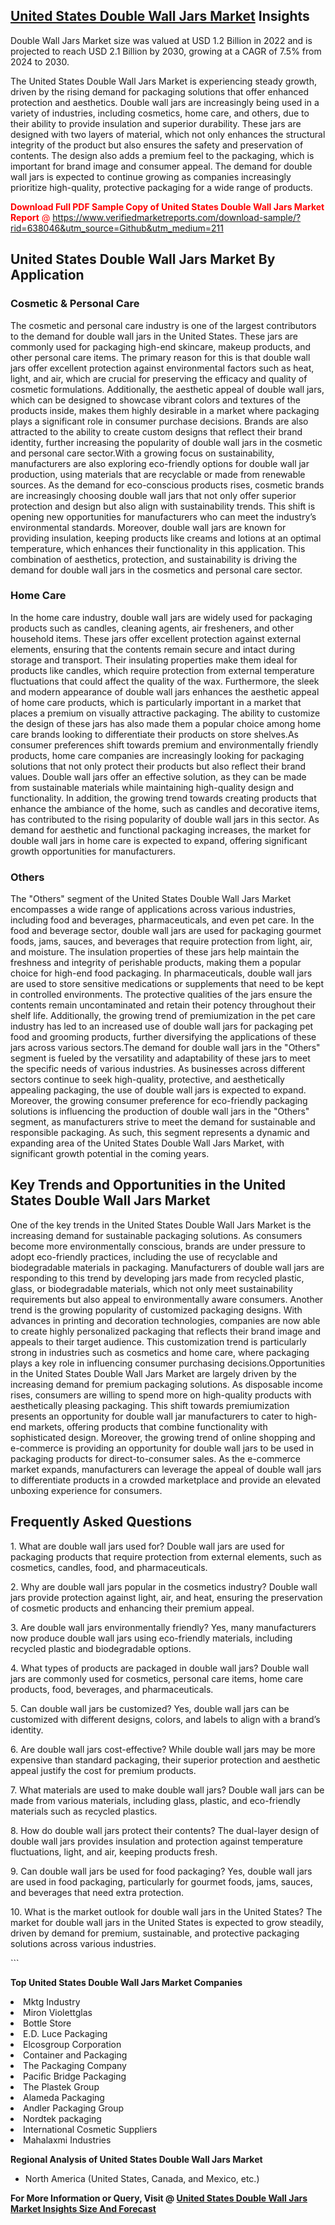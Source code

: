 <h2><a href="https://www.verifiedmarketreports.com/download-sample/?rid=638046&amp;utm_source=Github&amp;utm_medium=211" target="_blank">United States Double Wall Jars Market</a> Insights</h2><p>Double Wall Jars Market size was valued at USD 1.2 Billion in 2022 and is projected to reach USD 2.1 Billion by 2030, growing at a CAGR of 7.5% from 2024 to 2030.</p><p><p>The United States Double Wall Jars Market is experiencing steady growth, driven by the rising demand for packaging solutions that offer enhanced protection and aesthetics. Double wall jars are increasingly being used in a variety of industries, including cosmetics, home care, and others, due to their ability to provide insulation and superior durability. These jars are designed with two layers of material, which not only enhances the structural integrity of the product but also ensures the safety and preservation of contents. The design also adds a premium feel to the packaging, which is important for brand image and consumer appeal. The demand for double wall jars is expected to continue growing as companies increasingly prioritize high-quality, protective packaging for a wide range of products. <p><span class=""><span style="color: #ff0000;"><strong>Download Full PDF Sample Copy of United States Double Wall Jars Market Report</strong> @ </span><a href="https://www.verifiedmarketreports.com/download-sample/?rid=638046&amp;utm_source=Github&amp;utm_medium=211" target="_blank">https://www.verifiedmarketreports.com/download-sample/?rid=638046&amp;utm_source=Github&amp;utm_medium=211</a></span></p></p><h2>United States Double Wall Jars Market By Application</h2><h3>Cosmetic & Personal Care</h3><p>The cosmetic and personal care industry is one of the largest contributors to the demand for double wall jars in the United States. These jars are commonly used for packaging high-end skincare, makeup products, and other personal care items. The primary reason for this is that double wall jars offer excellent protection against environmental factors such as heat, light, and air, which are crucial for preserving the efficacy and quality of cosmetic formulations. Additionally, the aesthetic appeal of double wall jars, which can be designed to showcase vibrant colors and textures of the products inside, makes them highly desirable in a market where packaging plays a significant role in consumer purchase decisions. Brands are also attracted to the ability to create custom designs that reflect their brand identity, further increasing the popularity of double wall jars in the cosmetic and personal care sector.With a growing focus on sustainability, manufacturers are also exploring eco-friendly options for double wall jar production, using materials that are recyclable or made from renewable sources. As the demand for eco-conscious products rises, cosmetic brands are increasingly choosing double wall jars that not only offer superior protection and design but also align with sustainability trends. This shift is opening new opportunities for manufacturers who can meet the industry’s environmental standards. Moreover, double wall jars are known for providing insulation, keeping products like creams and lotions at an optimal temperature, which enhances their functionality in this application. This combination of aesthetics, protection, and sustainability is driving the demand for double wall jars in the cosmetics and personal care sector.<h3>Home Care</h3><p>In the home care industry, double wall jars are widely used for packaging products such as candles, cleaning agents, air fresheners, and other household items. These jars offer excellent protection against external elements, ensuring that the contents remain secure and intact during storage and transport. Their insulating properties make them ideal for products like candles, which require protection from external temperature fluctuations that could affect the quality of the wax. Furthermore, the sleek and modern appearance of double wall jars enhances the aesthetic appeal of home care products, which is particularly important in a market that places a premium on visually attractive packaging. The ability to customize the design of these jars has also made them a popular choice among home care brands looking to differentiate their products on store shelves.As consumer preferences shift towards premium and environmentally friendly products, home care companies are increasingly looking for packaging solutions that not only protect their products but also reflect their brand values. Double wall jars offer an effective solution, as they can be made from sustainable materials while maintaining high-quality design and functionality. In addition, the growing trend towards creating products that enhance the ambiance of the home, such as candles and decorative items, has contributed to the rising popularity of double wall jars in this sector. As demand for aesthetic and functional packaging increases, the market for double wall jars in home care is expected to expand, offering significant growth opportunities for manufacturers.<h3>Others</h3><p>The "Others" segment of the United States Double Wall Jars Market encompasses a wide range of applications across various industries, including food and beverages, pharmaceuticals, and even pet care. In the food and beverage sector, double wall jars are used for packaging gourmet foods, jams, sauces, and beverages that require protection from light, air, and moisture. The insulation properties of these jars help maintain the freshness and integrity of perishable products, making them a popular choice for high-end food packaging. In pharmaceuticals, double wall jars are used to store sensitive medications or supplements that need to be kept in controlled environments. The protective qualities of the jars ensure the contents remain uncontaminated and retain their potency throughout their shelf life. Additionally, the growing trend of premiumization in the pet care industry has led to an increased use of double wall jars for packaging pet food and grooming products, further diversifying the applications of these jars across various sectors.The demand for double wall jars in the "Others" segment is fueled by the versatility and adaptability of these jars to meet the specific needs of various industries. As businesses across different sectors continue to seek high-quality, protective, and aesthetically appealing packaging, the use of double wall jars is expected to expand. Moreover, the growing consumer preference for eco-friendly packaging solutions is influencing the production of double wall jars in the "Others" segment, as manufacturers strive to meet the demand for sustainable and responsible packaging. As such, this segment represents a dynamic and expanding area of the United States Double Wall Jars Market, with significant growth potential in the coming years.<h2>Key Trends and Opportunities in the United States Double Wall Jars Market</h2><p>One of the key trends in the United States Double Wall Jars Market is the increasing demand for sustainable packaging solutions. As consumers become more environmentally conscious, brands are under pressure to adopt eco-friendly practices, including the use of recyclable and biodegradable materials in packaging. Manufacturers of double wall jars are responding to this trend by developing jars made from recycled plastic, glass, or biodegradable materials, which not only meet sustainability requirements but also appeal to environmentally aware consumers. Another trend is the growing popularity of customized packaging designs. With advances in printing and decoration technologies, companies are now able to create highly personalized packaging that reflects their brand image and appeals to their target audience. This customization trend is particularly strong in industries such as cosmetics and home care, where packaging plays a key role in influencing consumer purchasing decisions.Opportunities in the United States Double Wall Jars Market are largely driven by the increasing demand for premium packaging solutions. As disposable income rises, consumers are willing to spend more on high-quality products with aesthetically pleasing packaging. This shift towards premiumization presents an opportunity for double wall jar manufacturers to cater to high-end markets, offering products that combine functionality with sophisticated design. Moreover, the growing trend of online shopping and e-commerce is providing an opportunity for double wall jars to be used in packaging products for direct-to-consumer sales. As the e-commerce market expands, manufacturers can leverage the appeal of double wall jars to differentiate products in a crowded marketplace and provide an elevated unboxing experience for consumers.<h2>Frequently Asked Questions</h2><p>1. What are double wall jars used for? Double wall jars are used for packaging products that require protection from external elements, such as cosmetics, candles, food, and pharmaceuticals.</p><p>2. Why are double wall jars popular in the cosmetics industry? Double wall jars provide protection against light, air, and heat, ensuring the preservation of cosmetic products and enhancing their premium appeal.</p><p>3. Are double wall jars environmentally friendly? Yes, many manufacturers now produce double wall jars using eco-friendly materials, including recycled plastic and biodegradable options.</p><p>4. What types of products are packaged in double wall jars? Double wall jars are commonly used for cosmetics, personal care items, home care products, food, beverages, and pharmaceuticals.</p><p>5. Can double wall jars be customized? Yes, double wall jars can be customized with different designs, colors, and labels to align with a brand’s identity.</p><p>6. Are double wall jars cost-effective? While double wall jars may be more expensive than standard packaging, their superior protection and aesthetic appeal justify the cost for premium products.</p><p>7. What materials are used to make double wall jars? Double wall jars can be made from various materials, including glass, plastic, and eco-friendly materials such as recycled plastics.</p><p>8. How do double wall jars protect their contents? The dual-layer design of double wall jars provides insulation and protection against temperature fluctuations, light, and air, keeping products fresh.</p><p>9. Can double wall jars be used for food packaging? Yes, double wall jars are used in food packaging, particularly for gourmet foods, jams, sauces, and beverages that need extra protection.</p><p>10. What is the market outlook for double wall jars in the United States? The market for double wall jars in the United States is expected to grow steadily, driven by demand for premium, sustainable, and protective packaging solutions across various industries.</p>```</p><p><strong>Top United States Double Wall Jars Market Companies</strong></p><div data-test-id=""><p><li>Mktg Industry</li><li> Miron Violettglas</li><li> Bottle Store</li><li> E.D. Luce Packaging</li><li> Elcosgroup Corporation</li><li> Container and Packaging</li><li> The Packaging Company</li><li> Pacific Bridge Packaging</li><li> The Plastek Group</li><li> Alameda Packaging</li><li> Andler Packaging Group</li><li> Nordtek packaging</li><li> International Cosmetic Suppliers</li><li> Mahalaxmi Industries</li></p><div><strong>Regional Analysis of&nbsp;United States Double Wall Jars Market</strong></div><ul><li dir="ltr"><p dir="ltr">North America&nbsp;(United States, Canada, and Mexico, etc.)</p></li></ul><p><strong>For More Information or Query, Visit @&nbsp;</strong><strong><a href="https://www.verifiedmarketreports.com/product/double-wall-jars-market/?utm_source=Github&amp;utm_medium=211" target="_blank">United States Double Wall Jars Market Insights Size And Forecast</a></strong></p></div>
